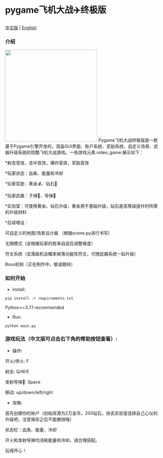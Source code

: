 # pygame飞机大战:airplane:终极版
[中文版](https://github.com/gitouni/pygame-aircraft-wars-Ultra/blob/c77bc77efeee6f9910b62cec382c28be3b2be28d/README.md) | [English](https://github.com/gitouni/pygame-aircraft-wars-Ultra/blob/c77bc77efeee6f9910b62cec382c28be3b2be28d/README_EN.md)
### 介绍
<img src="https://github.com/gitouni/pygame-aircraft-wars-Ultra/blob/a777c40a73c9d66d4d67f5e8e8d95e7cd44297b7/screenshots/ex1.jpg" width="300px">
Pygame飞机大战终极版是一款基于Pygame引擎开发的，涵盖GUI界面、账户系统、奖励系统、自定义场景、武器升级系统的炫酷飞机大战游戏。一些游戏元素:video_game:展示如下：

*射击音效，击中音效，爆炸音效，奖励音效

*玩家状态：血条、能量和冷却

*玩家奖励：黄金:moneybag:、钻石:rocket:

*玩家武器：子弹:gun:、导弹:rocket:

*实验室：可使用黄金、钻石升级，黄金用于基础升级，钻石是高等级提升时所需的升级材料

*后续增设：

可自定义的地图/场景设计器 （根据scene.py进行书写）

无限模式（会根据玩家的胜率自适应调整难度）

符文系统（击落敌机会概率掉落功能性符文，可随武器系统一起升级）

Boss机制（正在制作中，敬请期待）

### 如何开始
* Install:

`pip install -r requirements.txt`

Python>=3.7.1 recommended
* Run:

`python main.py`

### 游戏玩法（中文版可点击右下角的帮助按钮查看）:
* 操作:

开火/停火: F

射击: Q/W/E

发射导弹:rocket:: Space

移动: up/down/left/right

* 攻略:

首先创建你的账户（初始资源为2万金币，200钻石，快去实验室选择自己心仪的升级吧，注意保存之后不能撤销哦）

状态栏：血条、能量、冷却

开火和发射导弹均消耗能量和冷却，请合理搭配。

玩得开心！
